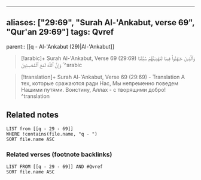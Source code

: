 
---
aliases: ["29:69", "Surah Al-'Ankabut, verse 69", "Qur'an 29:69"]
tags: Qvref
---

parent:: [[q - Al-'Ankabut (29)|Al-'Ankabut]]

> [!arabic]+ Surah Al-'Ankabut, Verse 69 (29:69)
> <span class="quran-arabic">وَٱلَّذِينَ جَـٰهَدُوا۟ فِينَا لَنَهْدِيَنَّهُمْ سُبُلَنَا ۚ وَإِنَّ ٱللَّهَ لَمَعَ ٱلْمُحْسِنِينَ</span>
^arabic

> [!translation]+ Surah Al-'Ankabut, Verse 69 (29:69) - Translation
> А тех, которые сражаются ради Нас, Мы непременно поведем Нашими путями. Воистину, Аллах - с творящими добро!
^translation



## Related notes
```dataview
LIST from [[q - 29 - 69]]
WHERE !contains(file.name, "q - ")
SORT file.name ASC
```

### Related verses (footnote backlinks)
```dataview
LIST FROM [[q - 29 - 69]] AND #Qvref
SORT file.name ASC
```

